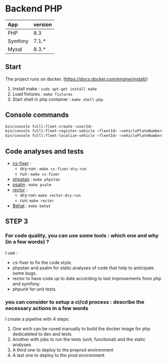 # Backend PHP

| App           | version |
|:--------------|---------|
| PHP           | 8.3     |
| Symfony       | 7.1.*   |
| Mysql         | 8.3.*   |

## Start

The project runs on docker. (https://docs.docker.com/engine/install/)

1) Install make  : `sudo apt-get install make`
2) Load fixtures : `make fixtures`
3) Start shell in php container : `make shell-php`

## Console commands

```bash
bin/console fulll:fleet-create <userId>                                   # Create a new fleet for a user
bin/console fulll:fleet-register-vehicle <fleetId> <vehiclePlateNumber>   # Register a vehicle to a fleet
bin/console fulll:fleet-localize-vehicle <fleetId> <vehiclePlateNumber>   # Localize a vehicle that is part of a fleet
```


## Code analyses and tests

* [cs-fixer](https://cs.symfony.com/) :
    * dry-run : `make cs-fixer-dry-run`
    * run : `make cs-fixer`
* [phpstan](https://phpstan.org/) : `make phpstan`
* [psalm](https://psalm.dev/) : `make psalm`
* [rector](https://getrector.com/) :
    * dry-run: `make rector-dry-run`
    * run: `make rector`
* [Behat](https://docs.behat.org/) : `make behat` 

## STEP 3

### For code quality, you can use some tools : which one and why (in a few words) ?
I use :
* cs-fixer to fix the code style.  
* phpstan and psalm for static analyses of code that help to anticipate some bugs.  
* rector to have code up to date according to last improvements from php and symfony.  
* phpunit for unit tests.

### you can consider to setup a ci/cd process : describe the necessary actions in a few words
I create a pipeline with 4 steps:
1) One wich can be runed manually to build the docker image for php dedicateted to dev and tests
2) Another with jobs to run the tests (unit, functional) and the static analyses
3) A third one to deploy to the preprod environment
4) A last one to deploy to the prod environment
